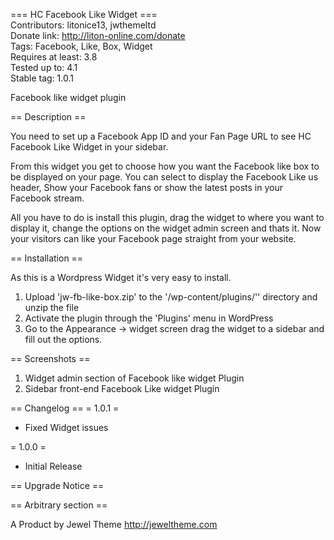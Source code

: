 === HC Facebook Like Widget === <br>
Contributors: litonice13, jwthemeltd <br>
Donate link: http://liton-online.com/donate<br>
Tags: Facebook, Like, Box, Widget<br>
Requires at least: 3.8<br>
Tested up to: 4.1<br>
Stable tag: 1.0.1<br>
 
Facebook like widget plugin<br>

== Description ==<br>

You need to set up a Facebook App ID and your Fan Page URL to see HC Facebook Like Widget in your sidebar.<br>

From this widget you get to choose how you want the Facebook like box to be displayed on your page. You can select to display the Facebook Like us header, Show your Facebook fans or show the latest posts in your Facebook stream.<br>

All you have to do is install this plugin, drag the widget to where you want to display it, change the options on the widget admin screen and thats it. Now your visitors can like your Facebook page straight from your website.<br>

== Installation ==<br>

As this is a Wordpress Widget it's very easy to install.<br>

1. Upload 'jw-fb-like-box.zip' to the '/wp-content/plugins/'' directory and unzip the file<br>
2. Activate the plugin through the 'Plugins' menu in WordPress<br>
3. Go to the Appearance -> widget screen drag the widget to a sidebar and fill out the options.<br>

== Screenshots ==<br>

1. Widget admin section of Facebook like widget Plugin
2. Sidebar front-end Facebook Like widget Plugin



== Changelog ==
= 1.0.1 =
* Fixed Widget issues

= 1.0.0 =
* Initial Release



== Upgrade Notice ==

== Arbitrary section ==

A Product by Jewel Theme http://jeweltheme.com
